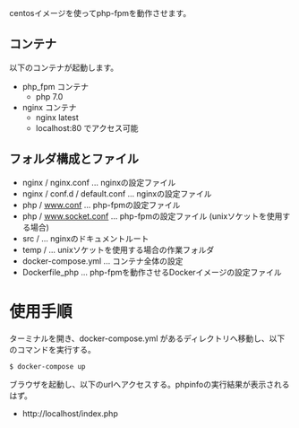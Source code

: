 
centosイメージを使ってphp-fpmを動作させます。

## コンテナ

以下のコンテナが起動します。

* php_fpm コンテナ
  * php 7.0
* nginx コンテナ
  * nginx latest
  * localhost:80 でアクセス可能


## フォルダ構成とファイル

* nginx / nginx.conf ... nginxの設定ファイル
* nginx / conf.d / default.conf ... nginxの設定ファイル
* php / www.conf ... php-fpmの設定ファイル
* php / www.socket.conf ... php-fpmの設定ファイル (unixソケットを使用する場合)
* src / ... nginxのドキュメントルート
* temp / ... unixソケットを使用する場合の作業フォルダ
* docker-compose.yml ... コンテナ全体の設定
* Dockerfile_php ... php-fpmを動作させるDockerイメージの設定ファイル


# 使用手順

ターミナルを開き、docker-compose.yml があるディレクトリへ移動し、以下のコマンドを実行する。

```
$ docker-compose up
```

ブラウザを起動し、以下のurlへアクセスする。phpinfoの実行結果が表示されるはず。
* http://localhost/index.php




